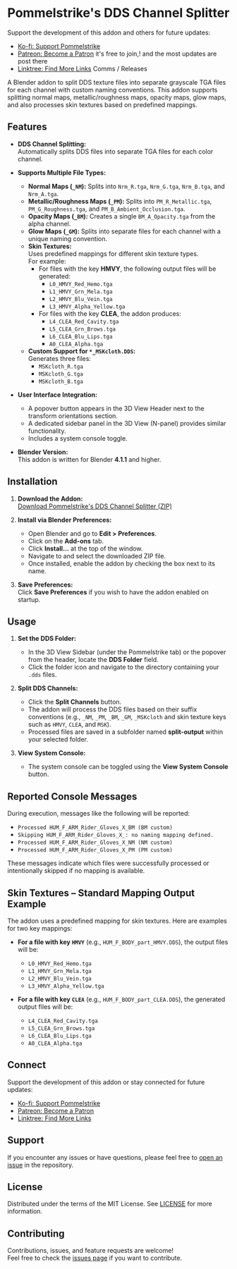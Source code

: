 # Pommelstrike's DDS Channel Splitter
Support the development of this addon and others for future updates:

- [Ko-fi: Support Pommelstrike](https://ko-fi.com/pommelstrike) 
- [Patreon: Become a Patron](https://patreon.com/pommelstrike) it's free to join,! and the most updates are post there
- [Linktree: Find More Links](https://linktr.ee/pommelstrike) Comms / Releases

A Blender addon to split DDS texture files into separate grayscale TGA files for each channel with custom naming conventions. This addon supports splitting normal maps, metallic/roughness maps, opacity maps, glow maps, and also processes skin textures based on predefined mappings.

## Features

- **DDS Channel Splitting:**  
  Automatically splits DDS files into separate TGA files for each color channel.
  
- **Supports Multiple File Types:**  
  - **Normal Maps (`_NM`):** Splits into `Nrm_R.tga`, `Nrm_G.tga`, `Nrm_B.tga`, and `Nrm_A.tga`.
  - **Metallic/Roughness Maps (`_PM`):** Splits into `PM_R_Metallic.tga`, `PM_G_Roughness.tga`, and `PM_B_Ambient_Occlusion.tga`.
  - **Opacity Maps (`_BM`):** Creates a single `BM_A_Opacity.tga` from the alpha channel.
  - **Glow Maps (`_GM`):** Splits into separate files for each channel with a unique naming convention.
  - **Skin Textures:**  
    Uses predefined mappings for different skin texture types.  
    For example:
    - For files with the key **HMVY**, the following output files will be generated:
      - `L0_HMVY_Red_Hemo.tga`
      - `L1_HMVY_Grn_Mela.tga`
      - `L2_HMVY_Blu_Vein.tga`
      - `L3_HMVY_Alpha_Yellow.tga`
    - For files with the key **CLEA**, the addon produces:
      - `L4_CLEA_Red_Cavity.tga`
      - `L5_CLEA_Grn_Brows.tga`
      - `L6_CLEA_Blu_Lips.tga`
      - `A0_CLEA_Alpha.tga`
  - **Custom Support for `*_MSKcloth.DDS`:**  
    Generates three files:  
    - `MSKcloth_R.tga`
    - `MSKcloth_G.tga`
    - `MSKcloth_B.tga`
      
- **User Interface Integration:**  
  - A popover button appears in the 3D View Header next to the transform orientations section.
  - A dedicated sidebar panel in the 3D View (N-panel) provides similar functionality.
  - Includes a system console toggle.

- **Blender Version:**  
  This addon is written for Blender **4.1.1** and higher.

## Installation

1. **Download the Addon:**  
   [Download Pommelstrike's DDS Channel Splitter (ZIP)](https://github.com/pommelstrike/pmlstk_DDS_tex_split/blob/main/pommelstrike_DDS_Splitter.zip)

2. **Install via Blender Preferences:**  
   - Open Blender and go to **Edit > Preferences**.
   - Click on the **Add-ons** tab.
   - Click **Install...** at the top of the window.
   - Navigate to and select the downloaded ZIP file.
   - Once installed, enable the addon by checking the box next to its name.

3. **Save Preferences:**  
   Click **Save Preferences** if you wish to have the addon enabled on startup.

## Usage

1. **Set the DDS Folder:**  
   - In the 3D View Sidebar (under the Pommelstrike tab) or the popover from the header, locate the **DDS Folder** field.
   - Click the folder icon and navigate to the directory containing your `.dds` files.

2. **Split DDS Channels:**  
   - Click the **Split Channels** button.
   - The addon will process the DDS files based on their suffix conventions (e.g., `_NM`, `_PM`, `_BM`, `_GM`, `_MSKcloth` and skin texture keys such as `HMVY`, `CLEA`, and `MSK`).
   - Processed files are saved in a subfolder named **split-output** within your selected folder.

3. **View System Console:**  
   - The system console can be toggled using the **View System Console** button.

## Reported Console Messages

During execution, messages like the following will be reported:
- `Processed HUM_F_ARM_Rider_Gloves_X_BM (BM custom)`
- `Skipping HUM_F_ARM_Rider_Gloves_X_: no naming mapping defined.`
- `Processed HUM_F_ARM_Rider_Gloves_X_NM (NM custom)`
- `Processed HUM_F_ARM_Rider_Gloves_X_PM (PM custom)`

These messages indicate which files were successfully processed or intentionally skipped if no mapping is available.

## Skin Textures – Standard Mapping Output Example

The addon uses a predefined mapping for skin textures. Here are examples for two key mappings:

- **For a file with key `HMVY`** (e.g., `HUM_F_BODY_part_HMVY.DDS`), the output files will be:
  - `L0_HMVY_Red_Hemo.tga`
  - `L1_HMVY_Grn_Mela.tga`
  - `L2_HMVY_Blu_Vein.tga`
  - `L3_HMVY_Alpha_Yellow.tga`

- **For a file with key `CLEA`** (e.g., `HUM_F_BODY_part_CLEA.DDS`), the generated output files will be:
  - `L4_CLEA_Red_Cavity.tga`
  - `L5_CLEA_Grn_Brows.tga`
  - `L6_CLEA_Blu_Lips.tga`
  - `A0_CLEA_Alpha.tga`

## Connect

Support the development of this addon or stay connected for future updates:

- [Ko-fi: Support Pommelstrike](https://ko-fi.com/pommelstrike)
- [Patreon: Become a Patron](https://patreon.com/pommelstrike)
- [Linktree: Find More Links](https://linktr.ee/pommelstrike)

## Support

If you encounter any issues or have questions, please feel free to [open an issue](https://github.com/pommelstrike/pmlstk_DDS_tex_split/issues) in the repository.

## License

Distributed under the terms of the MIT License. See [LICENSE](LICENSE) for more information.

## Contributing

Contributions, issues, and feature requests are welcome!  
Feel free to check the [issues page](https://github.com/pommelstrike/pmlstk_DDS_tex_split/issues) if you want to contribute.

